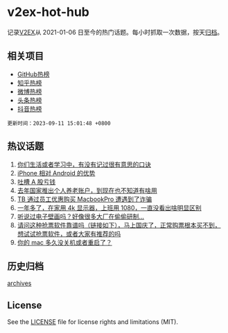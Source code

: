 # v2ex-hot-hub

 记录[V2EX](https://www.v2ex.com/)从 2021-01-06 日至今的热门话题。每小时抓取一次数据，按天[归档](archives)。
 
 ## 相关项目

- [GitHub热榜](https://github.com/it985/github-hot-hub)
- [知乎热榜](https://github.com/it985/zhihu-hot-hub)
- [微博热榜](https://github.com/it985/weibo-hot-hub)
- [头条热榜](https://github.com/it985/toutiao-hot-hub)
- [抖音热榜](https://github.com/it985/douyin-hot-hub)


 `更新时间：2023-09-11 15:01:48 +0800`

## 热议话题

1. [你们生活或者学习中，有没有记过很有意思的口诀](https://www.v2ex.com/t/972640)
1. [iPhone 相对 Android 的优势](https://www.v2ex.com/t/972498)
1. [吐槽 A 股亏钱](https://www.v2ex.com/t/972509)
1. [去年国家推出个人养老账户，到现在也不知道有啥用](https://www.v2ex.com/t/972634)
1. [TB 通过员工优惠购买 MacbookPro 遭遇到了诈骗](https://www.v2ex.com/t/972466)
1. [一年多了，在家用 4k 显示器，上班用 1080，一直没看出啥明显区别](https://www.v2ex.com/t/972633)
1. [听说过电子壁画吗？好像很多大厂在偷偷研制...](https://www.v2ex.com/t/972649)
1. [请问这种抢票软件靠谱吗（链接如下），马上国庆了，正常购票根本买不到，想试试抢票软件，或者大家有推荐的吗](https://www.v2ex.com/t/972643)
1. [你的 mac 多久没关机或者重启了？](https://www.v2ex.com/t/972515)

## 历史归档

[archives](archives)

## License

See the [LICENSE](LICENSE) file for license rights and limitations (MIT).
